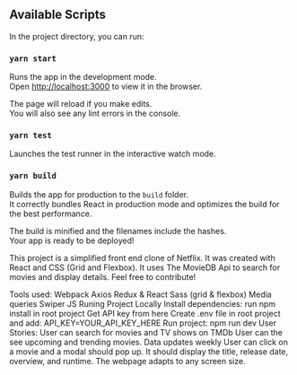 ## Available Scripts

In the project directory, you can run:

### `yarn start`

Runs the app in the development mode.<br />
Open [http://localhost:3000](http://localhost:3000) to view it in the browser.

The page will reload if you make edits.<br />
You will also see any lint errors in the console.

### `yarn test`

Launches the test runner in the interactive watch mode.<br />

### `yarn build`

Builds the app for production to the `build` folder.<br />
It correctly bundles React in production mode and optimizes the build for the best performance.

The build is minified and the filenames include the hashes.<br />
Your app is ready to be deployed!

This project is a simplified front end clone of Netflix. It was created with React and CSS (Grid and Flexbox). It uses The MovieDB Api to search for movies and display details. Feel free to contribute!

Tools used:
Webpack
Axios
Redux & React
Sass (grid & flexbox)
Media queries
Swiper JS
Runing Project Locally
Install dependencies: run npm install in root project
Get API key from here
Create .env file in root project and add: API_KEY=YOUR_API_KEY_HERE
Run project: npm run dev
User Stories:
User can search for movies and TV shows on TMDb
User can the see upcoming and trending movies. Data updates weekly
User can click on a movie and a modal should pop up. It should display the title, release date, overview, and runtime.
The webpage adapts to any screen size.
